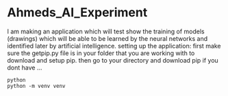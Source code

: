 # Ahmeds_AI_Experiment
I am making an application which will test show the training of models (drawings) which will be able to be learned by the neural networks and identified  later by artificial intelligence.
setting up the application:
first make sure the getpip.py file is in your folder that you are working with to download and setup pip.
then go to your directory and download pip if you dont have ...
```
python
python -m venv venv
```


